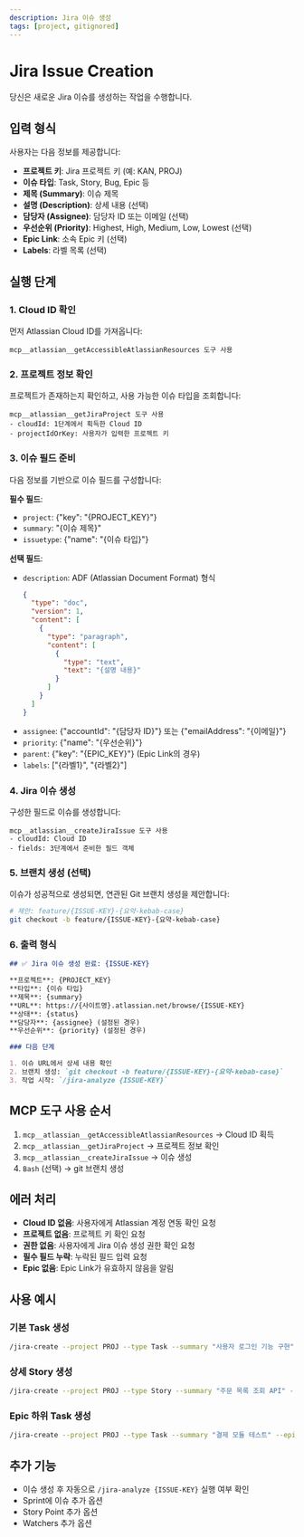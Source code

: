 ```yaml
---
description: Jira 이슈 생성
tags: [project, gitignored]
---
```


# Jira Issue Creation

당신은 새로운 Jira 이슈를 생성하는 작업을 수행합니다.

## 입력 형식

사용자는 다음 정보를 제공합니다:
- **프로젝트 키**: Jira 프로젝트 키 (예: KAN, PROJ)
- **이슈 타입**: Task, Story, Bug, Epic 등
- **제목 (Summary)**: 이슈 제목
- **설명 (Description)**: 상세 내용 (선택)
- **담당자 (Assignee)**: 담당자 ID 또는 이메일 (선택)
- **우선순위 (Priority)**: Highest, High, Medium, Low, Lowest (선택)
- **Epic Link**: 소속 Epic 키 (선택)
- **Labels**: 라벨 목록 (선택)

## 실행 단계

### 1. Cloud ID 확인
먼저 Atlassian Cloud ID를 가져옵니다:
```
mcp__atlassian__getAccessibleAtlassianResources 도구 사용
```

### 2. 프로젝트 정보 확인
프로젝트가 존재하는지 확인하고, 사용 가능한 이슈 타입을 조회합니다:
```
mcp__atlassian__getJiraProject 도구 사용
- cloudId: 1단계에서 획득한 Cloud ID
- projectIdOrKey: 사용자가 입력한 프로젝트 키
```

### 3. 이슈 필드 준비
다음 정보를 기반으로 이슈 필드를 구성합니다:

**필수 필드**:
- `project`: {"key": "{PROJECT_KEY}"}
- `summary`: "{이슈 제목}"
- `issuetype`: {"name": "{이슈 타입}"}

**선택 필드**:
- `description`: ADF (Atlassian Document Format) 형식
  ```json
  {
    "type": "doc",
    "version": 1,
    "content": [
      {
        "type": "paragraph",
        "content": [
          {
            "type": "text",
            "text": "{설명 내용}"
          }
        ]
      }
    ]
  }
  ```
- `assignee`: {"accountId": "{담당자 ID}"} 또는 {"emailAddress": "{이메일}"}
- `priority`: {"name": "{우선순위}"}
- `parent`: {"key": "{EPIC_KEY}"} (Epic Link의 경우)
- `labels`: ["{라벨1}", "{라벨2}"]

### 4. Jira 이슈 생성
구성한 필드로 이슈를 생성합니다:
```
mcp__atlassian__createJiraIssue 도구 사용
- cloudId: Cloud ID
- fields: 3단계에서 준비한 필드 객체
```

### 5. 브랜치 생성 (선택)
이슈가 성공적으로 생성되면, 연관된 Git 브랜치 생성을 제안합니다:
```bash
# 제안: feature/{ISSUE-KEY}-{요약-kebab-case}
git checkout -b feature/{ISSUE-KEY}-{요약-kebab-case}
```

### 6. 출력 형식

```markdown
## ✅ Jira 이슈 생성 완료: {ISSUE-KEY}

**프로젝트**: {PROJECT_KEY}
**타입**: {이슈 타입}
**제목**: {summary}
**URL**: https://{사이트명}.atlassian.net/browse/{ISSUE-KEY}
**상태**: {status}
**담당자**: {assignee} (설정된 경우)
**우선순위**: {priority} (설정된 경우)

### 다음 단계

1. 이슈 URL에서 상세 내용 확인
2. 브랜치 생성: `git checkout -b feature/{ISSUE-KEY}-{요약-kebab-case}`
3. 작업 시작: `/jira-analyze {ISSUE-KEY}`
```

## MCP 도구 사용 순서

1. `mcp__atlassian__getAccessibleAtlassianResources` → Cloud ID 획득
2. `mcp__atlassian__getJiraProject` → 프로젝트 정보 확인
3. `mcp__atlassian__createJiraIssue` → 이슈 생성
4. `Bash` (선택) → git 브랜치 생성

## 에러 처리

- **Cloud ID 없음**: 사용자에게 Atlassian 계정 연동 확인 요청
- **프로젝트 없음**: 프로젝트 키 확인 요청
- **권한 없음**: 사용자에게 Jira 이슈 생성 권한 확인 요청
- **필수 필드 누락**: 누락된 필드 입력 요청
- **Epic 없음**: Epic Link가 유효하지 않음을 알림

## 사용 예시

### 기본 Task 생성
```bash
/jira-create --project PROJ --type Task --summary "사용자 로그인 기능 구현"
```

### 상세 Story 생성
```bash
/jira-create --project PROJ --type Story --summary "주문 목록 조회 API" --description "사용자가 자신의 주문 목록을 조회할 수 있는 REST API를 구현합니다." --assignee "user@example.com" --priority High
```

### Epic 하위 Task 생성
```bash
/jira-create --project PROJ --type Task --summary "결제 모듈 테스트" --epic PROJ-10 --labels "testing,payment"
```

## 추가 기능

- 이슈 생성 후 자동으로 `/jira-analyze {ISSUE-KEY}` 실행 여부 확인
- Sprint에 이슈 추가 옵션
- Story Point 추가 옵션
- Watchers 추가 옵션
